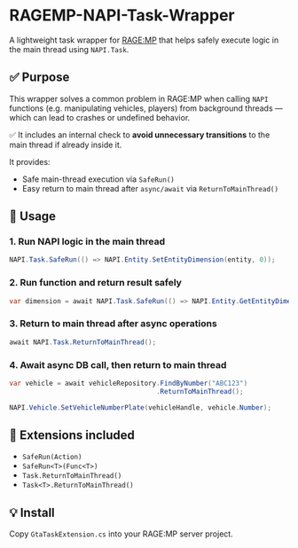 # RAGEMP-NAPI-Task-Wrapper

A lightweight task wrapper for [RAGE:MP](https://rage.mp/) that helps safely execute logic in the main thread using `NAPI.Task`.

## ✅ Purpose

This wrapper solves a common problem in RAGE:MP when calling `NAPI` functions (e.g. manipulating vehicles, players) from background threads — which can lead to crashes or undefined behavior.

✅ It includes an internal check to **avoid unnecessary transitions** to the main thread if already inside it.

It provides:
- Safe main-thread execution via `SafeRun()`
- Easy return to main thread after `async/await` via `ReturnToMainThread()`

## 🔧 Usage

### 1. Run NAPI logic in the main thread
```csharp
NAPI.Task.SafeRun(() => NAPI.Entity.SetEntityDimension(entity, 0));
```

### 2. Run function and return result safely
```csharp
var dimension = await NAPI.Task.SafeRun(() => NAPI.Entity.GetEntityDimension(entity));
```

### 3. Return to main thread after async operations
```csharp
await NAPI.Task.ReturnToMainThread();
```

### 4. Await async DB call, then return to main thread
```csharp
var vehicle = await vehicleRepository.FindByNumber("ABC123")
                                     .ReturnToMainThread();

NAPI.Vehicle.SetVehicleNumberPlate(vehicleHandle, vehicle.Number);
```

## 🔌 Extensions included

- `SafeRun(Action)`
- `SafeRun<T>(Func<T>)`
- `Task.ReturnToMainThread()`
- `Task<T>.ReturnToMainThread()`

## 💡 Install

Copy `GtaTaskExtension.cs` into your RAGE:MP server project.
